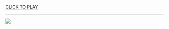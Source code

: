 
<a href="https://premium76.site?title=cool_math_games_simons_lab&ref=12M">CLICK TO PLAY</a></h3>
<hr>

<a href="https://premium76.site?title=cool_math_games_simons_lab&ref=12M"><img src="https://clearcache.store/games.png"></a>


